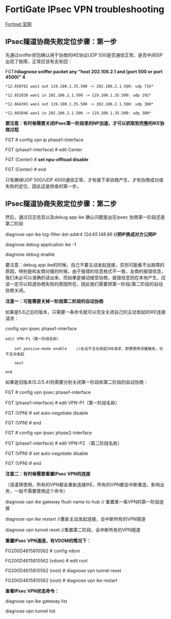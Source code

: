 # FortiGate IPsec VPN troubleshooting

<a href="https://www.fortinet.com/" target="_blank">Fortinet 官网</a>

## IPsec隧道协商失败定位步骤：第一步

先通过sniffer抓包确认用于协商的IKE协议UDP 500是否通信正常，是否中间ISP出现了故障，正常应该有去有回： 


FGT#**diagnose sniffer packet any “host 202.106.2.1 and (port 500 or port 4500)” 4**

    *12.650762 wan1 out 119.100.1.35.500 -> 202.106.2.1.500: udp 716*  

    *12.652838 wan1 in 202.106.2.1.500 -> 119.100.1.35.500: udp 192*  

    *12.664391 wan1 out 119.100.1.35.500 -> 202.106.2.1.500: udp 380*  

    *12.665846 wan1 in 202.106.2.1.500 -> 119.100.1.35.500: udp 380*  



**要注意：有时候需要关闭IPsec第一阶段里的NP加速，才可以抓取到完整的IKE协商过程**

   FGT # config vpn ip phase1-interface 

   FGT (phase1-interface) # edit Center 

   FGT (Center) # **set npu-offload disable**

   FGT (Center) # end 


   只有确保UDP 500/UDP 4500通信正常，才有接下来协商产生，才有协商成功或失败的定位，因此这是排查的第一步。 


## IPsec隧道协商失败定位步骤：第二步 

然后，通过日志信息以及debug app ike 确认问题是出在Ipsec 协商第一阶段还是第二阶段 

diagnose vpn ike log-filter dst-addr4 *124.65.148.86*           **//把IP换成对方公网IP** 

diagnose debug  application ike  -1 

diagnose debug  enable 


要注意：debug app ike的时候，自己不要主动发起连接，否则可能看不出故障的原因，特别是和友商对接的时候，由于报错的信息格式不一致，友商的报错信息，我们未必可以准确的读出来，而如果是被动接受协商，报错信息则在本地产生，应该一定可以知道协商失败的原因所在，因此我们需要把第一阶段/第二阶段的自动协商关闭。 


**注意一：可能需要关掉一阶段第二阶段的自动协商** 

如果是5.6之后的版本，只需要一条命令就可以完全关闭自己的主动发起的IKE连接请求： 

config vpn ipsec phase1-interface 

    edit VPN-P1（第一阶段名称） 
    
        set passive-mode enable    //永远不主动发起IKE请求，即便使用流量触发，也不主动发起 
        
        next 
        
    end 


如果是旧版本(5.2/5.4)则需要分别关闭第一阶段和第二阶段的自动协商： 

FGT # config vpn ipsec phase1-interface 

FGT (phase1-interface) # edit VPN-P1（第一阶段名称） 

FGT (VPN) # set auto-negotiate disable 

FGT (VPN) # end 


FGT # config vpn ipsec phase2-interface 

FGT (phase1-interface) # edit VPN-P2 （第二阶段名称） 

FGT (VPN) # set auto-negotiate disable 

FGT (VPN) # end 


**注意二：有时候需要重置IPsec VPN的连接** 

（请谨慎使用，所有的VPN都会重新连接IKE，所有的VPN都会中断重连，影响业务，一般不需要使用这个命令） 


diagnose vpn ike gateway flush name to-hub   // 重置某一条VPN的第一阶段连接 

diagnose vpn ike restart      //重新主动发起连接，会中断所有的VPN隧道 

diagnose vpn tunnel reset  //重置第二阶段，会中断所有的VPN隧道 


**重置IPsec VPN通道，有VDOM的情况下：**

FG200D4615810562 # config vdom 

FG200D4615810562 (vdom) # edit root 

FG200D4615810562 (root) # diagnose vpn tunnel reset 

FG200D4615810562 (root) # diagnose vpn ike restart 


**查看IPsec VPN状态命令：** 

diagnose vpn ike gateway list 

diagnose vpn tunnel list 


